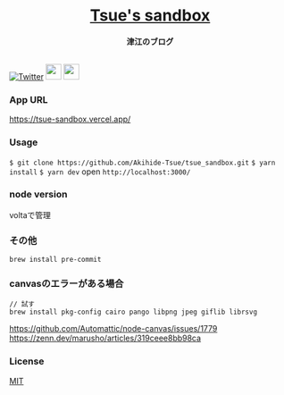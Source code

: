 <div align="center">
  <h1><a target="_brank" href="https://tsue-sandbox.vercel.app" style="text-decoration:underline">Tsue's sandbox</a></h1>
  <strong>津江のブログ</a></strong>
</div>
<br>
<p dir="auto">
<a href="https://twitter.com/tsue_dev" rel="nofollow"><img alt="Twitter" src="https://camo.githubusercontent.com/e1c2fd3bcd4ed13889ed78d1e814261a7cfbc79ae826198b7813850b15a8d956/68747470733a2f2f696d672e736869656c64732e696f2f62616467652f747769747465722d2532333144413146322e7376673f267374796c653d666f722d7468652d6261646765266c6f676f3d74776974746572266c6f676f436f6c6f723d7768697465" data-canonical-src="https://img.shields.io/badge/twitter-%231DA1F2.svg?&amp;style=for-the-badge&amp;logo=twitter&amp;logoColor=white" style="max-width: 100%;"></a>
<a href="https://tsue-sandbox.vercel.app/posts/pwa"><img src="https://tsue-sandbox.vercel.app/_next/image?url=%2Fimages%2Farticles%2Fpwa.webp&w=1920&q=75" height="28px" /></a>
<a href="https://tsue-sandbox.vercel.app/rss/feed.xml"><img src="https://tsue-sandbox.vercel.app/_next/image?url=%2Fimages%2Farticles%2Frss_feed.webp&w=1920&q=75" height="28px"/></a>
</p>

###  App URL
https://tsue-sandbox.vercel.app/
###  Usage
`$ git clone https://github.com/Akihide-Tsue/tsue_sandbox.git`
`$ yarn install`
`$ yarn dev`
open `http://localhost:3000/`

### node version
voltaで管理

### その他
```
brew install pre-commit
```

### canvasのエラーがある場合
```
// 試す
brew install pkg-config cairo pango libpng jpeg giflib librsvg
```
https://github.com/Automattic/node-canvas/issues/1779
https://zenn.dev/marusho/articles/319ceee8bb98ca


### License
[MIT](https://raw.githubusercontent.com/aocattleya/Ramen-Timer/master/LICENSE)
